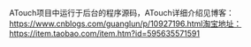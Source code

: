 ATouch项目中运行于后台的程序源码，ATouch详细介绍见博客：https://www.cnblogs.com/guanglun/p/10927196.html淘宝地址：https://item.taobao.com/item.htm?id=595635571591